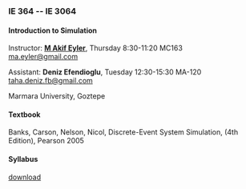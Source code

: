 ### IE 364 -- IE 3064
#### Introduction to Simulation

Instructor: [**M Akif Eyler**](http://mimoza.marmara.edu.tr/~maeyler/), Thursday 8:30-11:20 MC163		
ma.eyler@gmail.com

Assistant: **Deniz Efendioglu**, Tuesday 12:30-15:30 MA-120   
taha.deniz.fb@gmail.com

Marmara University, Goztepe

#### Textbook
Banks, Carson, Nelson, Nicol, Discrete-Event System Simulation, (4th Edition), Pearson 2005

#### Syllabus 
[download](https://github.com/maeyler/Simulation/raw/master/IE364_Syllabus.xls)
